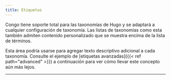 ```yaml
---
title: Etiquetas
---
```


Congo tiene soporte total para las taxonomías de Hugo y se adaptará a cualquier configuración de taxonomía. Las listas de taxonomías como esta también admiten contenido personalizado que se muestra encima de la lista de términos.

Esta área podría usarse para agregar texto descriptivo adicional a cada taxonomía. Consulte el ejemplo de [etiquetas avanzadas]({{< ref path="advanced" >}}) a continuación para ver cómo llevar este concepto aún más lejos.

---
